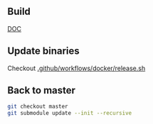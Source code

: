 ## Build
[DOC](INSTALL.md)

## Update binaries
Checkout [.github/workflows/docker/release.sh](.github/workflows/docker/release.sh)

## Back to master
```bash
git checkout master
git submodule update --init --recursive
```
